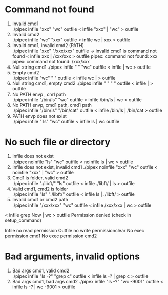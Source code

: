 # Command not found

1. Invalid cmd1				
./pipex infile "xxx" "wc" outfile
< infile "xxx" | "wc" > outfile
2. Invalid cmd2			
./pipex infile "wc" "xxx" outfile 
< infile wc | xxx > outfile
3. Invalid cmd1, invalid cmd2 (PATH)	
./pipex infile "xxx" "/xxx/xxx" outfile  -> invalid cmd1 is command not found
< infile xxx | /xxx/xxx > outfile
pipex: command not found: xxx
pipex: command not found: /xxx/xxx
4. Null string cmd1
./pipex infile " " "wc" outfile 
< infile    | wc > outfile
5. Empty cmd2				
./pipex infile "wc" "        " outfile
< infile wc |          > outfile
6. Null string cmd1, empty cmd2
./pipex infile " " "       " outfile
< infile   |         > outfile
7. No PATH envp	, cm1 path		
./pipex infile "/bin/ls" "wc" outfile
< infile /bin/ls | wc > outfile
8. No PATH envp, cmd1 path, cmd1 path	
./pipex infile "/bin/ls" "/bin/cat" outfile
< infile /bin/ls | /bin/cat > outfile
9. PATH envp does not exist		
./pipex infile " ls"  "wc" outfile
< infile  ls | wc outfile

# No such file or directory

1. Infile does not exist			
./pipex noinfile "ls" "wc" outfile
< noinfile ls | wc > outfile
2. Infile does not exist, invalid cmd1
./pipex noinfile "xxx" "wc" outfile
< noinfile "xxx" | "wc" > outfile
3. Cmd1 is folder, valid cmd2		
./pipex infile "./libft/" "ls" outfile
< infile ./libft/ | ls > outfile
4. Valid cmd1, cmd2 is folder		
./pipex infile "ls" "./libft/"  outfile
< infile ls | ./libft/ > outfile
5. Invalid cmd1 or cmd2 path		
./pipex infile "/xxx/xxx" "wc" outfile
< infile /xxx/xxx | wc > outfile



< infile grep Now | wc > outfile
Permission denied (check in setup_command) 

Infile no read permission
Outfile no write permissionclear
No exec permission cmd1
No exec permission cmd2

# Bad arguments, invalid options

1. Bad args cmd1, valid cmd2		
./pipex infile "ls -?" "grep c" outfile
< infile ls -? | grep c > outfile
2. Bad args cmd1, bad args cmd2	
./pipex infile "ls -?" "wc -9001" outfile
< infile ls -? | wc -9001 > outfile


